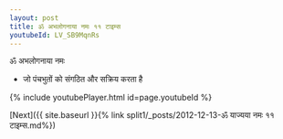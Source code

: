 ```yaml
---
layout: post
title: ॐ अभलोगनाया नमः ११ टाइम्स
youtubeId: LV_SB9MqnRs
---
```

 
 
 ॐ अभलोगनाया नमः  
 
 -  जो पंचभुतों को संगठित और सक्रिय करता है 
 
  
 
  
 
 
 
 
 
 


{% include youtubePlayer.html id=page.youtubeId %}
 
[Next]({{ site.baseurl }}{% link  split1/_posts/2012-12-13-ॐ याज्यया नमः ११ टाइम्स.md%})
 
